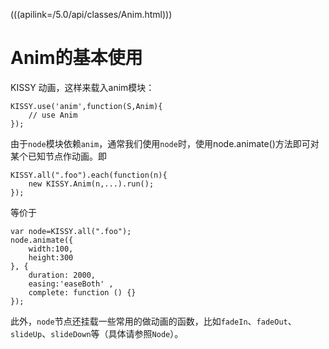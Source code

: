 (((apilink=/5.0/api/classes/Anim.html)))
# Anim的基本使用

KISSY 动画，这样来载入anim模块：
```
KISSY.use('anim',function(S,Anim){
    // use Anim
});
```
由于`node`模块依赖`anim`，通常我们使用`node`时，使用node.animate()方法即可对某个已知节点作动画。即
```
KISSY.all(".foo").each(function(n){
    new KISSY.Anim(n,...).run();
});
```
等价于
```
var node=KISSY.all(".foo");
node.animate({
    width:100,
    height:300
}, {
    duration: 2000,
    easing:'easeBoth' ,
    complete: function () {}
});
```
此外，`node`节点还挂载一些常用的做动画的函数，比如`fadeIn`、`fadeOut`、`slideUp`、`slideDown`等（具体请参照`Node`）。